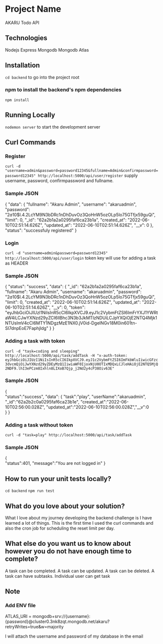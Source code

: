 # Project Name

AKARU Todo API

## Technologies
Nodejs
Express
Mongodb
Mongodb Atlas

## Installation

`cd backend` to go into the project root

### npm to install the backend's npm dependencies
`npm install`

## Running Locally

`nodemon server` to start the development server

## Curl Commands

### Register 
`curl -d "username=admin&password=password12345&fullname=Admin&confirmpassword=password12345" http://localhost:5000/api/user/register` supply username, password, confirmpassword and fullname.
### Sample JSON 
{
    "data": {
        "fullname": "Akaru Admin",
        "username": "akaruadmin",
        "password": "$2a$10$I.4.2LcYM9N3bDRc1nDhDuvOz3QoHnW5ozOLp5lo75GTfjx59guQi",
        "limit": 0,
        "_id": "62a2b1a2a0295faf6ca23b1a",
        "created_at": "2022-06-10T02:51:14.626Z",
        "updated_at": "2022-06-10T02:51:14.626Z",
        "__v": 0
    },
    "status": "successfuly registered"
}

### Login
`curl -d "username=admin&password=password12345" http://localhost:5000/api/user/login` token key will use for adding a task as HEADER
### Sample JSON
{
    "status": "success",
    "data": {
        "_id": "62a2b1a2a0295faf6ca23b1a",
        "fullname": "Akaru Admin",
        "username": "akaruadmin",
        "password": "$2a$10$I.4.2LcYM9N3bDRc1nDhDuvOz3QoHnW5ozOLp5lo75GTfjx59guQi",
        "limit": 0,
        "created_at": "2022-06-10T02:51:14.626Z",
        "updated_at": "2022-06-10T02:51:14.626Z",
        "__v": 0,
        "token": "eyJhbGciOiJIUzI1NiIsInR5cCI6IkpXVCJ9.eyJ1c2VybmFtZSI6ImFrYXJ1YWRtaW4iLCJwYXNzd29yZCI6IlBhc3N3b3JkMTIzNDUiLCJpYXQiOjE2NTQ4Mjk1NTUsImV4cCI6MTY1NDgzMzE1NX0.jV0id-DgeINGv18M0in601tn-SI7dnpEoE7Faphjldg"
    }
}

### Adding a task with token
`curl -d "task=coding and sleeping" http://localhost:5000/api/task/addTask -H "x-auth-token: eyJhbGciOiJIUzI1NiIsInR5cCI6IkpXVCJ9.eyJ1c2VybmFtZSI6ImFkbWluIiwicGFzc3dvcmQiOiJwYXNzd29yZDEyMzQ1IiwiaWF0IjoxNjU0OTIxMDQxLCJleHAiOjE2NTQ5MjQ2NDF9.lhI3ePCzm8Ixhln8LIXoB7Qjp_j2Nd2y4cP38Oiv63E"`
### Sample JSON
{   
    "status":"success",
    "data": {
        "task":"play",
        "userName":"akaruadmin",
        "_id":"62a2b2c0a0295faf6ca23b1e",
        "created_at":"2022-06-10T02:56:00.028Z",
        "updated_at":"2022-06-10T02:56:00.028Z","__v":0       
    }
}

### Adding a task without token
`curl -d "task=play" http://localhost:5000/api/task/addTask`
### Sample JSON
{   
    "status":401,
    "message":"You are not logged in"
}

## How to run your unit tests locally?

`cd backend`
`npm run test`

## What do you love about your solution?

What I love about my journey developing the backend challenge is I have learned a lot of things. This is the first time I used the curl commands and also the cron job for scheduling the reset limit per day.

## What else do you want us to know about however you do not have enough time to complete?

A task can be completed.
A task can be updated.
A task can be deleted.
A task can have subtasks.
Individual user can get task

## Note

### Add ENV file
ATLAS_URI = mongodb+srv://{username}:{password}@cluster0.3nk8zqt.mongodb.net/akaru?retryWrites=true&w=majority

I will attach the username and password of my database in the email


